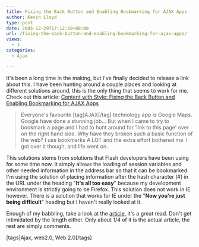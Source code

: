 ```yaml
---
title: Fixing the Back Button and Enabling Bookmarking for AJAX Apps
author: Kevin Lloyd
type: post
date: 2005-12-29T17:12:59+00:00
url: /fixing-the-back-button-and-enabling-bookmarking-for-ajax-apps/
views:
  - 3
categories:
  - Ajax

---
```

It's been a long time in the making, but I've finally decided to release a link about this. I have been hunting around a couple places and looking at different solutions around, this is the only thing that seems to work for me. Check out this article: [Content with Style: Fixing the Back Button and Enabling Bookmarking for AJAX Apps][1]

> Everyone's favourite [tag]AJAX[/tag] technology app is Google Maps. Google have done a stunning job... But when I came to try to bookmark a page and I had to hunt around for &#8216;link to this page' over on the right hand side. Why have they broken such a basic function of the web? I use bookmarks A LOT and the extra effort bothered me. I got over it though, and life went on.

This solutions stems from solutions that Flash developers have been using for some time now. It simply allows the loading of session variables and other needed information in the address bar so that it can be bookmarked. I'm using the solution of placing information after the hash character (#) in the URL under the heading "**It's all too easy**" because my development environment is strictly going to be Firefox. This solution does not work in IE however. There is a solution that works for IE under the "**Now you're just being difficult**" heading but I haven't really looked at it.

Enough of my babbling, take a look at the [article][1], it's a great read. Don't get intimidated by the length either. Only about 1/4 of it is the actual article, the rest are simply comments.

[tags]Ajax, web2.0, Web 2.0[/tags]

 [1]: http://www.contentwithstyle.co.uk/Articles/38/fixing-the-back-button-and-enabling-bookmarking-for-ajax-apps/